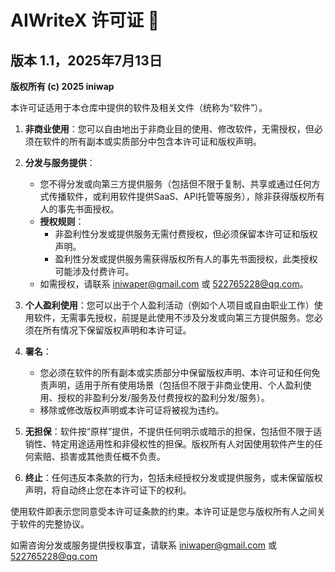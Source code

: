# AIWriteX 许可证 📜
## 版本 1.1，2025年7月13日
**版权所有 (c) 2025 iniwap**

本许可证适用于本仓库中提供的软件及相关文件（统称为“软件”）。

1. **非商业使用**：您可以自由地出于非商业目的使用、修改软件，无需授权，但必须在软件的所有副本或实质部分中包含本许可证和版权声明。

2. **分发与服务提供**：
   - 您不得分发或向第三方提供服务（包括但不限于复制、共享或通过任何方式传播软件，或利用软件提供SaaS、API托管等服务），除非获得版权所有人的事先书面授权。
   - **授权规则**：
     - 非盈利性分发或提供服务无需付费授权，但必须保留本许可证和版权声明。
     - 盈利性分发或提供服务需获得版权所有人的事先书面授权，此类授权可能涉及付费许可。
   - 如需授权，请联系 iniwaper@gmail.com 或 522765228@qq.com。

3. **个人盈利使用**：您可以出于个人盈利活动（例如个人项目或自由职业工作）使用软件，无需事先授权，前提是此使用不涉及分发或向第三方提供服务。您必须在所有情况下保留版权声明和本许可证。

4. **署名**：
   - 您必须在软件的所有副本或实质部分中保留版权声明、本许可证和任何免责声明，适用于所有使用场景（包括但不限于非商业使用、个人盈利使用、授权的非盈利分发/服务及付费授权的盈利分发/服务）。
   - 移除或修改版权声明或本许可证将被视为违约。

5. **无担保**：软件按“原样”提供，不提供任何明示或暗示的担保，包括但不限于适销性、特定用途适用性和非侵权性的担保。版权所有人对因使用软件产生的任何索赔、损害或其他责任概不负责。

6. **终止**：任何违反本条款的行为，包括未经授权分发或提供服务，或未保留版权声明，将自动终止您在本许可证下的权利。

使用软件即表示您同意受本许可证条款的约束。本许可证是您与版权所有人之间关于软件的完整协议。

如需咨询分发或服务提供授权事宜，请联系 iniwaper@gmail.com 或 522765228@qq.com
